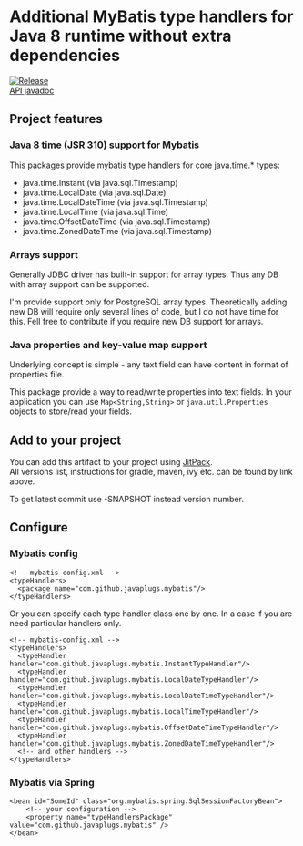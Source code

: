 # Additional MyBatis type handlers for Java 8 runtime without extra dependencies

[![Release](https://jitpack.io/v/javaplugs/mybatis-types.svg)](https://jitpack.io/#javaplugs/mybatis-types)  
[API javadoc](https://jitpack.io/com/github/javaplugs/mybatis-types/-SNAPSHOT/javadoc/)

## Project features

### Java 8 time (JSR 310) support for Mybatis
This packages provide mybatis type handlers for core java.time.\* types:
- java.time.Instant (via java.sql.Timestamp)
- java.time.LocalDate (via java.sql.Date)
- java.time.LocalDateTime (via java.sql.Timestamp)
- java.time.LocalTime (via java.sql.Time)
- java.time.OffsetDateTime (via java.sql.Timestamp)
- java.time.ZonedDateTime (via java.sql.Timestamp)

### Arrays support
Generally JDBC driver has built-in support for array types.
Thus any DB with array support can be supported.

I'm provide support only for PostgreSQL array types.
Theoretically adding new DB will require only several lines of code, but I do not have time for this. 
Fell free to contribute if you require new DB support for arrays.

### Java properties and key-value map support
Underlying concept is simple - any text field can have content in format of properties file. 

This package provide a way to read/write properties into text fields.
In your application you can use ```Map<String,String>``` or ```java.util.Properties``` objects to store/read your fields.

## Add to your project

You can add this artifact to your project using [JitPack](https://jitpack.io/#javaplugs/mybatis-types).  
All versions list, instructions for gradle, maven, ivy etc. can be found by link above.

To get latest commit use -SNAPSHOT instead version number.

## Configure

### Mybatis config
```
<!-- mybatis-config.xml -->
<typeHandlers>
  <package name="com.github.javaplugs.mybatis"/>
</typeHandlers>
```

Or you can specify each type handler class one by one.
In a case if you are need particular handlers only.

```
<!-- mybatis-config.xml -->
<typeHandlers>
  <typeHandler handler="com.github.javaplugs.mybatis.InstantTypeHandler"/>
  <typeHandler handler="com.github.javaplugs.mybatis.LocalDateTypeHandler"/>
  <typeHandler handler="com.github.javaplugs.mybatis.LocalDateTimeTypeHandler"/>
  <typeHandler handler="com.github.javaplugs.mybatis.LocalTimeTypeHandler"/>
  <typeHandler handler="com.github.javaplugs.mybatis.OffsetDateTimeTypeHandler"/>
  <typeHandler handler="com.github.javaplugs.mybatis.ZonedDateTimeTypeHandler"/>
  <!-- and other handlers -->
</typeHandlers>
```

### Mybatis via Spring
```
<bean id="SomeId" class="org.mybatis.spring.SqlSessionFactoryBean">
    <!-- your configuration -->
    <property name="typeHandlersPackage" value="com.github.javaplugs.mybatis" />
</bean>
```
